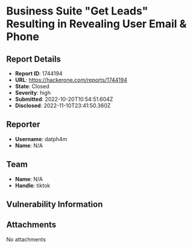 # Business Suite "Get Leads" Resulting in Revealing User Email & Phone

## Report Details
- **Report ID**: 1744194
- **URL**: https://hackerone.com/reports/1744194
- **State**: Closed
- **Severity**: high
- **Submitted**: 2022-10-20T10:54:51.604Z
- **Disclosed**: 2022-11-10T23:41:50.360Z

## Reporter
- **Username**: datph4m
- **Name**: N/A

## Team
- **Name**: N/A
- **Handle**: tiktok

## Vulnerability Information


## Attachments
No attachments
